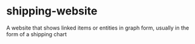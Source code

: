 # shipping-website
A website that shows linked items or entities in graph form, usually in the form of a shipping chart
